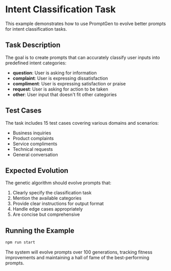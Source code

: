 # Intent Classification Task

This example demonstrates how to use PromptGen to evolve better prompts for intent classification tasks.

## Task Description

The goal is to create prompts that can accurately classify user inputs into predefined intent categories:

- **question**: User is asking for information
- **complaint**: User is expressing dissatisfaction
- **compliment**: User is expressing satisfaction or praise
- **request**: User is asking for action to be taken
- **other**: User input that doesn't fit other categories

## Test Cases

The task includes 15 test cases covering various domains and scenarios:

- Business inquiries
- Product complaints
- Service compliments
- Technical requests
- General conversation

## Expected Evolution

The genetic algorithm should evolve prompts that:

1. Clearly specify the classification task
2. Mention the available categories
3. Provide clear instructions for output format
4. Handle edge cases appropriately
5. Are concise but comprehensive

## Running the Example

```bash
npm run start
```

The system will evolve prompts over 100 generations, tracking fitness improvements and maintaining a hall of fame of the best-performing prompts.
